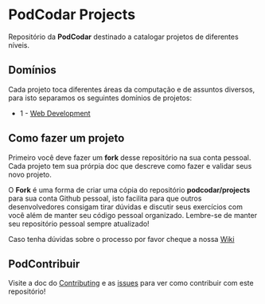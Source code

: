 # PodCodar Projects

Repositório da **PodCodar** destinado a catalogar projetos de diferentes níveis.

## Domínios

Cada projeto toca diferentes áreas da computação e de assuntos diversos, para isto separamos os seguintes domínios de projetos:

- 1 - [Web Development](./web-development/README.md)

## Como fazer um projeto

Primeiro você deve fazer um **fork** desse repositório na sua conta pessoal. Cada projeto tem sua prórpia doc que descreve como fazer e validar seus novo projeto.

O **Fork** é uma forma de criar uma cópia do repositório **podcodar/projects** para sua conta Github pessoal, isto facilita para que outros desenvolvedores consigam tirar dúvidas e discutir seus exercícios com você além de manter seu código pessoal organizado. Lembre-se de manter seu repositório pessoal sempre atualizado!

Caso tenha dúvidas sobre o processo por favor cheque a nossa [Wiki](www.placeholderurlpleasechange.com.br)

## PodContribuir

Visite a doc do [Contributing](./CONTRIBUTING.md) e as [issues](https://github.com/podcodar/projects/issues) para ver como contribuir com este repositório!

